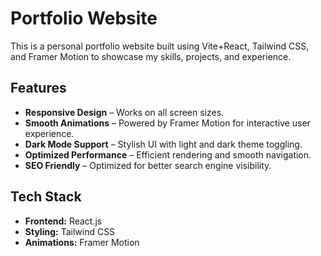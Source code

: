 # Portfolio Website

This is a personal portfolio website built using Vite+React, Tailwind CSS, and Framer Motion to showcase my skills, projects, and experience.

## Features
- **Responsive Design** – Works on all screen sizes.
- **Smooth Animations** – Powered by Framer Motion for interactive user experience.
- **Dark Mode Support** – Stylish UI with light and dark theme toggling.
- **Optimized Performance** – Efficient rendering and smooth navigation.
- **SEO Friendly** – Optimized for better search engine visibility.

## Tech Stack
- **Frontend:** React.js
- **Styling:** Tailwind CSS
- **Animations:** Framer Motion


